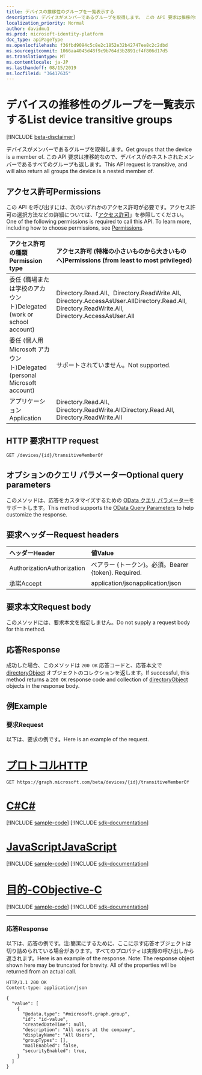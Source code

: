 ```yaml
---
title: デバイスの推移性のグループを一覧表示する
description: デバイスがメンバーであるグループを取得します。 この API 要求は推移的なので、デバイスがのネストされたメンバーであるすべてのグループも返します。
localization_priority: Normal
author: davidmu1
ms.prod: microsoft-identity-platform
doc_type: apiPageType
ms.openlocfilehash: f36fbd9094c5c8e2c1852e32b42747ee8c2c2dbd
ms.sourcegitcommit: 1066aa4045d48f9c9b764d3b2891cf4f806d17d5
ms.translationtype: MT
ms.contentlocale: ja-JP
ms.lasthandoff: 08/15/2019
ms.locfileid: "36417635"
---
```

# <a name="list-device-transitive-groups"></a><span data-ttu-id="5ada3-104">デバイスの推移性のグループを一覧表示する</span><span class="sxs-lookup"><span data-stu-id="5ada3-104">List device transitive groups</span></span>

[!INCLUDE [beta-disclaimer](../../includes/beta-disclaimer.md)]

<span data-ttu-id="5ada3-105">デバイスがメンバーであるグループを取得します。</span><span class="sxs-lookup"><span data-stu-id="5ada3-105">Get groups that the device is a member of.</span></span> <span data-ttu-id="5ada3-106">この API 要求は推移的なので、デバイスがのネストされたメンバーであるすべてのグループも返します。</span><span class="sxs-lookup"><span data-stu-id="5ada3-106">This API request is transitive, and will also return all groups the device is a nested member of.</span></span>

## <a name="permissions"></a><span data-ttu-id="5ada3-107">アクセス許可</span><span class="sxs-lookup"><span data-stu-id="5ada3-107">Permissions</span></span>

<span data-ttu-id="5ada3-p103">この API を呼び出すには、次のいずれかのアクセス許可が必要です。アクセス許可の選択方法などの詳細については、「[アクセス許可](/graph/permissions-reference)」を参照してください。</span><span class="sxs-lookup"><span data-stu-id="5ada3-p103">One of the following permissions is required to call this API. To learn more, including how to choose permissions, see [Permissions](/graph/permissions-reference).</span></span>

|<span data-ttu-id="5ada3-110">アクセス許可の種類</span><span class="sxs-lookup"><span data-stu-id="5ada3-110">Permission type</span></span>      | <span data-ttu-id="5ada3-111">アクセス許可 (特権の小さいものから大きいものへ)</span><span class="sxs-lookup"><span data-stu-id="5ada3-111">Permissions (from least to most privileged)</span></span>              |
|:--------------------|:---------------------------------------------------------|
|<span data-ttu-id="5ada3-112">委任 (職場または学校のアカウント)</span><span class="sxs-lookup"><span data-stu-id="5ada3-112">Delegated (work or school account)</span></span> | <span data-ttu-id="5ada3-113">Directory.Read.All、Directory.ReadWrite.All、Directory.AccessAsUser.All</span><span class="sxs-lookup"><span data-stu-id="5ada3-113">Directory.Read.All, Directory.ReadWrite.All, Directory.AccessAsUser.All</span></span>    |
|<span data-ttu-id="5ada3-114">委任 (個人用 Microsoft アカウント)</span><span class="sxs-lookup"><span data-stu-id="5ada3-114">Delegated (personal Microsoft account)</span></span> | <span data-ttu-id="5ada3-115">サポートされていません。</span><span class="sxs-lookup"><span data-stu-id="5ada3-115">Not supported.</span></span>    |
|<span data-ttu-id="5ada3-116">アプリケーション</span><span class="sxs-lookup"><span data-stu-id="5ada3-116">Application</span></span> | <span data-ttu-id="5ada3-117">Directory.Read.All、Directory.ReadWrite.All</span><span class="sxs-lookup"><span data-stu-id="5ada3-117">Directory.Read.All, Directory.ReadWrite.All</span></span> |

## <a name="http-request"></a><span data-ttu-id="5ada3-118">HTTP 要求</span><span class="sxs-lookup"><span data-stu-id="5ada3-118">HTTP request</span></span>

<!-- { "blockType": "ignored" } -->

```http
GET /devices/{id}/transitiveMemberOf
```

## <a name="optional-query-parameters"></a><span data-ttu-id="5ada3-119">オプションのクエリ パラメーター</span><span class="sxs-lookup"><span data-stu-id="5ada3-119">Optional query parameters</span></span>

<span data-ttu-id="5ada3-120">このメソッドは、応答をカスタマイズするための [OData クエリ パラメーター](https://developer.microsoft.com/graph/docs/concepts/query_parameters)をサポートします。</span><span class="sxs-lookup"><span data-stu-id="5ada3-120">This method supports the [OData Query Parameters](https://developer.microsoft.com/graph/docs/concepts/query_parameters) to help customize the response.</span></span>

## <a name="request-headers"></a><span data-ttu-id="5ada3-121">要求ヘッダー</span><span class="sxs-lookup"><span data-stu-id="5ada3-121">Request headers</span></span>

| <span data-ttu-id="5ada3-122">ヘッダー</span><span class="sxs-lookup"><span data-stu-id="5ada3-122">Header</span></span>       | <span data-ttu-id="5ada3-123">値</span><span class="sxs-lookup"><span data-stu-id="5ada3-123">Value</span></span> |
|:---------------|:--------|
| <span data-ttu-id="5ada3-124">Authorization</span><span class="sxs-lookup"><span data-stu-id="5ada3-124">Authorization</span></span>  | <span data-ttu-id="5ada3-p104">ベアラー {トークン}。必須。</span><span class="sxs-lookup"><span data-stu-id="5ada3-p104">Bearer {token}. Required.</span></span>  |
| <span data-ttu-id="5ada3-127">承諾</span><span class="sxs-lookup"><span data-stu-id="5ada3-127">Accept</span></span>  | <span data-ttu-id="5ada3-128">application/json</span><span class="sxs-lookup"><span data-stu-id="5ada3-128">application/json</span></span>|

## <a name="request-body"></a><span data-ttu-id="5ada3-129">要求本文</span><span class="sxs-lookup"><span data-stu-id="5ada3-129">Request body</span></span>

<span data-ttu-id="5ada3-130">このメソッドには、要求本文を指定しません。</span><span class="sxs-lookup"><span data-stu-id="5ada3-130">Do not supply a request body for this method.</span></span>

## <a name="response"></a><span data-ttu-id="5ada3-131">応答</span><span class="sxs-lookup"><span data-stu-id="5ada3-131">Response</span></span>

<span data-ttu-id="5ada3-132">成功した場合、このメソッドは `200 OK` 応答コードと、応答本文で [directoryObject](../resources/directoryobject.md) オブジェクトのコレクションを返します。</span><span class="sxs-lookup"><span data-stu-id="5ada3-132">If successful, this method returns a `200 OK` response code and collection of [directoryObject](../resources/directoryobject.md) objects in the response body.</span></span>

## <a name="example"></a><span data-ttu-id="5ada3-133">例</span><span class="sxs-lookup"><span data-stu-id="5ada3-133">Example</span></span>

### <a name="request"></a><span data-ttu-id="5ada3-134">要求</span><span class="sxs-lookup"><span data-stu-id="5ada3-134">Request</span></span>

<span data-ttu-id="5ada3-135">以下は、要求の例です。</span><span class="sxs-lookup"><span data-stu-id="5ada3-135">Here is an example of the request.</span></span>

# <a name="httptabhttp"></a>[<span data-ttu-id="5ada3-136">プロトコル</span><span class="sxs-lookup"><span data-stu-id="5ada3-136">HTTP</span></span>](#tab/http)
<!-- {
  "blockType": "request",
  "name": "get_devices_transitivememberof"
}-->

```http
GET https://graph.microsoft.com/beta/devices/{id}/transitiveMemberOf
```
# <a name="ctabcsharp"></a>[<span data-ttu-id="5ada3-137">C#</span><span class="sxs-lookup"><span data-stu-id="5ada3-137">C#</span></span>](#tab/csharp)
[!INCLUDE [sample-code](../includes/snippets/csharp/get-devices-transitivememberof-csharp-snippets.md)]
[!INCLUDE [sdk-documentation](../includes/snippets/snippets-sdk-documentation-link.md)]

# <a name="javascripttabjavascript"></a>[<span data-ttu-id="5ada3-138">JavaScript</span><span class="sxs-lookup"><span data-stu-id="5ada3-138">JavaScript</span></span>](#tab/javascript)
[!INCLUDE [sample-code](../includes/snippets/javascript/get-devices-transitivememberof-javascript-snippets.md)]
[!INCLUDE [sdk-documentation](../includes/snippets/snippets-sdk-documentation-link.md)]

# <a name="objective-ctabobjc"></a>[<span data-ttu-id="5ada3-139">目的-C</span><span class="sxs-lookup"><span data-stu-id="5ada3-139">Objective-C</span></span>](#tab/objc)
[!INCLUDE [sample-code](../includes/snippets/objc/get-devices-transitivememberof-objc-snippets.md)]
[!INCLUDE [sdk-documentation](../includes/snippets/snippets-sdk-documentation-link.md)]

---


### <a name="response"></a><span data-ttu-id="5ada3-140">応答</span><span class="sxs-lookup"><span data-stu-id="5ada3-140">Response</span></span>

<span data-ttu-id="5ada3-p105">以下は、応答の例です。注:簡潔にするために、ここに示す応答オブジェクトは切り詰められている場合があります。すべてのプロパティは実際の呼び出しから返されます。</span><span class="sxs-lookup"><span data-stu-id="5ada3-p105">Here is an example of the response. Note: The response object shown here may be truncated for brevity. All of the properties will be returned from an actual call.</span></span>

<!-- {
  "blockType": "response",
  "truncated": true,
  "@odata.type": "microsoft.graph.directoryObject",
  "isCollection": true
} -->
```http
HTTP/1.1 200 OK
Content-type: application/json

{
  "value": [
    {
      "@odata.type": "#microsoft.graph.group",
      "id": "id-value",
      "createdDateTime": null,
      "description": "All users at the company",
      "displayName": "All Users",
      "groupTypes": [],
      "mailEnabled": false,
      "securityEnabled": true,
    }
  ]
}
```

<!-- uuid: 8fcb5dbc-d5aa-4681-8e31-b001d5168d79
2015-10-25 14:57:30 UTC -->
<!--
{
  "type": "#page.annotation",
  "description": "List devices transitiveMsemberOf",
  "keywords": "",
  "section": "documentation",
  "tocPath": "",
  "suppressions": [
  ]
}
-->
